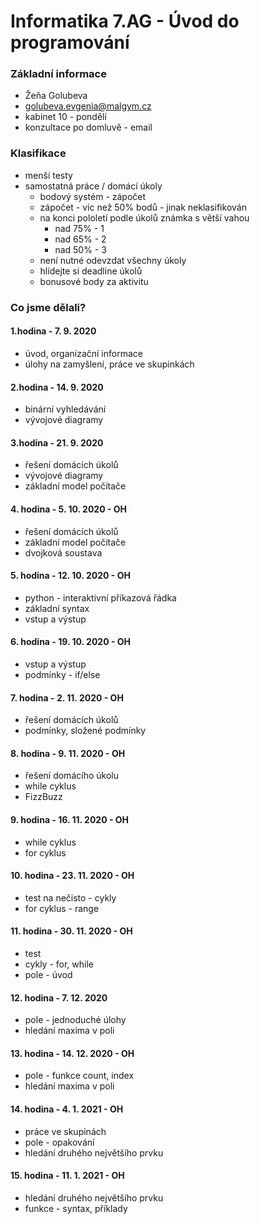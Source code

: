 # Informatika 7.AG - Úvod do programování

### Základní informace
- Žeňa Golubeva
- golubeva.evgenia@malgym.cz
- kabinet 10 - pondělí
- konzultace po domluvě - email

### Klasifikace
- menší testy
- samostatná práce / domácí úkoly
  - bodový systém - zápočet
  - zápočet - víc než 50% bodů - jinak neklasifikován
  - na konci pololetí podle úkolů známka s větší vahou
    - nad 75% - 1
    - nad 65% - 2
    - nad 50% - 3
  - není nutné odevzdat všechny úkoly
  - hlídejte si deadline úkolů
  - bonusové body za aktivitu

### Co jsme dělali?
#### 1.hodina - 7. 9. 2020
- úvod, organizační informace
- úlohy na zamyšlení, práce ve skupinkách

#### 2.hodina - 14. 9. 2020
- binární vyhledávání
- vývojové diagramy

#### 3.hodina - 21. 9. 2020
- řešení domácích úkolů
- vývojové diagramy
- základní model počítače

#### 4. hodina - 5. 10. 2020 - OH
- řešení domácích úkolů
- základní model počítače
- dvojková soustava

#### 5. hodina - 12. 10. 2020 - OH
- python - interaktivní příkazová řádka
- základní syntax
- vstup a výstup

#### 6. hodina - 19. 10. 2020 - OH
- vstup a výstup
- podmínky - if/else

#### 7. hodina - 2. 11. 2020 - OH
- řešení domácích úkolů
- podmínky, složené podmínky

#### 8. hodina - 9. 11. 2020 - OH
- řešení domácího úkolu
- while cyklus
- FizzBuzz

#### 9. hodina - 16. 11. 2020 - OH
- while cyklus
- for cyklus

#### 10. hodina - 23. 11. 2020 - OH
- test na nečisto - cykly
- for cyklus - range

#### 11. hodina - 30. 11. 2020 - OH
- test
- cykly - for, while
- pole - úvod

#### 12. hodina - 7. 12. 2020
- pole - jednoduché úlohy
- hledání maxima v poli

#### 13. hodina - 14. 12. 2020 - OH
- pole - funkce count, index
- hledání maxima v poli

#### 14. hodina - 4. 1. 2021 - OH
- práce ve skupinách
- pole - opakování
- hledání druhého největšího prvku

#### 15. hodina - 11. 1. 2021 - OH
- hledání druhého největšího prvku
- funkce - syntax, příklady

